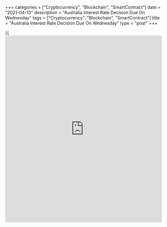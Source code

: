 +++
categories = ["Cryptocurrency", "Blockchain", "SmartContract"]
date = "2021-04-13"
description = "Australia Interest Rate Decision Due On Wednesday"
tags = ["Cryptocurrency", "Blockchain", "SmartContract"]
title = "Australia Interest Rate Decision Due On Wednesday"
type = "post"
+++

{{<iframe id="large-banner" src="https://www.bounty.group/#slide=25.0" width="100%" height="600" scrolling="no" style="border: 0px solid rgb(216, 221, 230); border-radius: 3px;">}}

The Reserve Bank of Australia will wrap up its monetary [policy](https://www.fintechee.com/policy/) meeting
on Wednesday and then announce its decision on interest rates,
highlighting a busy day for Asia-Pacific economic activity. The RBA is
widely expected to keep its benchmark lending rate steady at the record
low 0.25 percent.

Australia also will see April results for the consumer confidence index
from Westpac; in March, the index climbed 2.6 percent to a score of
111.8.

South Korea will provide March unemployment data; in February, the
jobless rate was 4.0 percent.

Singapore will release An advance estimate for Q1 GDP; in the three
months prior, GDP was up 3.8 percent on quarter and down 2.4 percent on
year.

Japan will provide February figures for core machine orders, with
forecasts suggesting an increase of 2.8 percent on month and 2.3 percent
on year. That follows the 4.5 percent monthly decline and the 1.5
percent yearly increase in January.

Finally, the [markets][1] in Thailand remain off until Friday for the
Songkran Festival.

For comments and feedback [contact](https://www.playgroundfx.com/contact/): editorial@rtt[news](https://www.letsplayfx.com/blog/forex-news-website/).com

[Economic News][2]

 **What parts of the world are seeing the best (and worst) economic
performances lately? Click[here][3] to check out our [Econ Scorecard][3]
and find out! See up-to-the-moment [ranking](https://www.playgroundfx.com/blog/crypto-exchange-ranking/)s for the best and worst
performers in [GDP][4], [unemployment rate][5], [inflation][6] and much
more.**

   1. www.rtt[news](https://www.letsplayfx.com/blog/forex-news-website/).com/Content/Markets.aspx
   2. www.rtt[news](https://www.letsplayfx.com/blog/forex-news-website/).com/Content/EconomicNews.aspx
   3. www.rtt[news](https://www.letsplayfx.com/blog/forex-news-website/).com/economic-scorecard/world-rank/industrial-production/highest-performance.aspx
   4. www.rtt[news](https://www.letsplayfx.com/blog/forex-news-website/).com/economic-scorecard/world-rank/GDP/highest-performance.aspx
   5. www.rtt[news](https://www.letsplayfx.com/blog/forex-news-website/).com/economic-scorecard/world-rank/unemployment-rate/lowest-performance.aspx
   6. www.rtt[news](https://www.letsplayfx.com/blog/forex-news-website/).com/economic-scorecard/world-rank/CPI/highest-performance.aspx